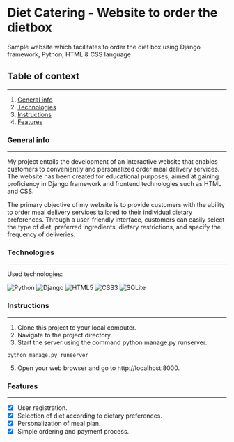 # Diet Catering - Website to order the dietbox 

Sample website which facilitates to order the diet box using Django framework,  Python, HTML & CSS language

## Table of context
__________________


1. [General info](#sekcja-1)
2. [Technologies](#sekcja-2)
3. [Instructions](#sekcja-3)
4. [Features](#sekcja-4)


### General info
________________

My project entails the development of an interactive website that enables customers to conveniently and personalized order meal delivery services. The website has been created for educational purposes, aimed at gaining proficiency in Django framework and frontend technologies such as HTML and CSS.

The primary objective of my website is to provide customers with the ability to order meal delivery services tailored to their individual dietary preferences. Through a user-friendly interface, customers can easily select the type of diet, preferred ingredients, dietary restrictions, and specify the frequency of deliveries.

### Technologies
________________

Used technologies:

![Python](https://img.shields.io/badge/Python-3776AB?style=for-the-badge&logo=python&logoColor=white)
![Django](https://img.shields.io/badge/Django-092E20?style=for-the-badge&logo=django&logoColor=white)
![HTML5](https://img.shields.io/badge/HTML5-E34F26?style=for-the-badge&logo=html5&logoColor=white)
![CSS3](https://img.shields.io/badge/CSS3-1572B6?style=for-the-badge&logo=css3&logoColor=white)
![SQLite](https://img.shields.io/badge/SQLite-003B57?style=for-the-badge&logo=sqlite&logoColor=white)



### Instructions
________________

1. Clone this project to your local computer.
2. Navigate to the project directory.
3. Start the server using the command python manage.py runserver.
   
```
python manage.py runserver
```
   
5. Open your web browser and go to http://localhost:8000.

### Features
____________

- [x] User registration.
- [x] Selection of diet according to dietary preferences.
- [x] Personalization of meal plan.
- [x] Simple ordering and payment process.
